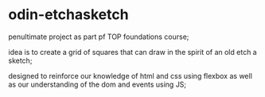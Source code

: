 # odin-etchasketch

penultimate project as part pf TOP foundations course;

idea is to create a grid of squares that can draw in the spirit of an old etch a sketch;

designed to reinforce our knowledge of html and css using flexbox as well as our understanding of the dom and events using JS;
